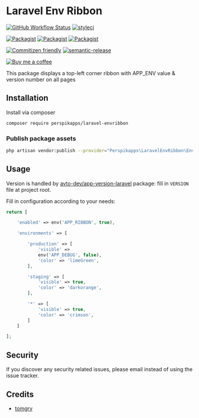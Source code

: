 <!-- @format -->

# Laravel Env Ribbon

[![GitHub Workflow Status](https://github.com/perspikapps/laravel-envribbon/workflows/Run%20tests/badge.svg)](https://github.com/perspikapps/laravel-envribbon/actions)
[![styleci](https://styleci.io/repos/CHANGEME/shield)](https://styleci.io/repos/CHANGEME)

[![Packagist](https://img.shields.io/packagist/v/perspikapps/laravel-envribbon.svg)](https://packagist.org/packages/perspikapps/laravel-envribbon)
[![Packagist](https://poser.pugx.org/perspikapps/laravel-envribbon/d/total.svg)](https://packagist.org/packages/perspikapps/laravel-envribbon)
[![Packagist](https://img.shields.io/packagist/l/perspikapps/laravel-envribbon.svg)](https://packagist.org/packages/perspikapps/laravel-envribbon)

[![Commitizen friendly](https://img.shields.io/badge/commitizen-friendly-brightgreen.svg)](http://commitizen.github.io/cz-cli/) [![semantic-release](https://img.shields.io/badge/%20%20%F0%9F%93%A6%F0%9F%9A%80-semantic--release-e10079.svg)](https://github.com/semantic-release/semantic-release)

[![Buy me a coffee](https://badgen.net/badge/buymeacoffe/tomgrv/yellow?icon=buymeacoffee)](https://buymeacoffee.com/tomgrv)

This package displays a top-left corner ribbon with APP_ENV value & version number on all pages

## Installation

Install via composer

```bash
composer require perspikapps/laravel-envribbon
```

### Publish package assets

```bash
php artisan vendor:publish --provider="Perspikapps\LaravelEnvRibbon\EnvRibbonServiceProvider"
```

## Usage

Version is handled by [avto-dev/app-version-laravel](https://github.com/avto-dev/app-version-laravel) package: fill in `VERSION` file at project root.

Fill in configuration according to your needs:

```php
return [

    'enabled' => env('APP_RIBBON', true),

    'environments' => [

        'production' => [
            'visible' =>
            env('APP_DEBUG', false),
            'color' => 'limeGreen',
        ],

        'staging' => [
            'visible' => true,
            'color' => 'darkorange',
        ],

        '*' => [
            'visible' => true,
            'color' => 'crimson',
        ]
    ]

];
```

## Security

If you discover any security related issues, please email
instead of using the issue tracker.

## Credits

-   [tomgrv](https://github.com/tomgrv/laravel-envribbon/graphs/contributors)
